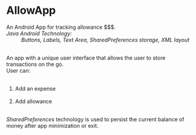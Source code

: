 # AllowApp
An Android App for tracking allowance $$$.<br/>
<i>Java Android Technology: <br/> &nbsp;&nbsp;&nbsp;&nbsp;&nbsp;&nbsp;&nbsp;&nbsp;&nbsp;
          Buttons, Labels, Text Area, SharedPreferences storage, XML layout  </i> <br/> <br/>
          
An app with a unique user interface that allows the user to store transactions on the go. <br/>
User can: <br/> &nbsp;&nbsp;&nbsp;&nbsp;&nbsp;&nbsp;&nbsp;&nbsp;&nbsp;
  1) Add an expense <br/> &nbsp;&nbsp;&nbsp;&nbsp;&nbsp;&nbsp;&nbsp;&nbsp;&nbsp;
  2) Add allowance <br/> <br/>
  
<i>SharedPreferences</i> technology is used to persist the current balance of money after app minimization or exit.
